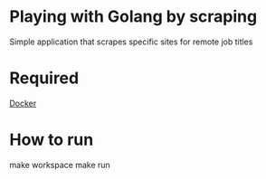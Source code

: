 # Playing with Golang by scraping
Simple application that scrapes specific sites for remote job titles

# Required
[Docker](https://docs.docker.com/install/)

# How to run
make workspace
make run
